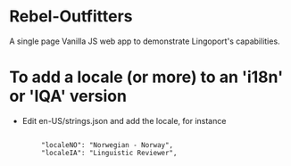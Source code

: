 # Rebel-Outfitters
A single page Vanilla JS web app to demonstrate Lingoport's capabilities.

# To add a locale (or more) to an 'i18n' or 'IQA' version
* Edit en-US/strings.json and add the locale, for instance 
<code>
        "localeNO": "Norwegian - Norway",
        "localeIA": "Linguistic Reviewer",
</code>
